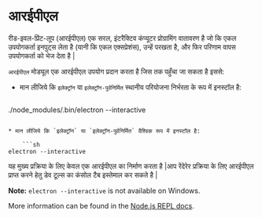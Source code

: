 # आरईपीएल

रीड-इवल-प्रिंट-लूप (आरईपीएल) एक सरल, इंटरैक्टिव कंप्यूटर प्रोग्रामिंग वातावरण है जो कि एकल उपयोगकर्ता इनपुट्स लेता है (यानी कि एकल एक्सप्रेशंस), उन्हें परखता है, और फिर परिणाम वापस उपयोगकर्ता को भेज देता है |

`आरईपीएल` मोड्यूल एक आरईपीएल उपयोग प्रदान करता है जिस तक पहुँचा जा सकता है इससे:

* मान लीजिये कि `इलेक्ट्रॉन` या `इलेक्ट्रॉन-पुर्वनिर्मित` स्थानीय परियोजना निर्भरता के रूप में इनस्टॉल है:
    
    ```sh
./node_modules/.bin/electron --interactive
```

* मान लीजिये कि `इलेक्ट्रॉन` या `इलेक्ट्रॉन-पुर्वनिर्मित` वैश्विक रूप में इनस्टॉल है:
    
    ```sh
electron --interactive
```

यह मुख्य प्रक्रिया के लिए केवल एक आरईपीएल का निर्माण करता है |आप रेंदेरेर प्रक्रिया के लिए आरईपीएल प्राप्त करने हेतु डेव टूल्स का कंसोल टैब इस्तेमाल कर सकते है |

**Note:** `electron --interactive` is not available on Windows.

More information can be found in the [Node.js REPL docs](https://nodejs.org/dist/latest/docs/api/repl.html).